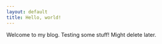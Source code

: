 ```yaml
---
layout: default
title: Hello, world!
---
```

Welcome to my blog. Testing some stuff! Might delete later.
